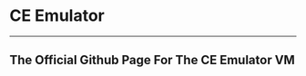 # CE Emulator
-------------------------------------------------
## The Official Github Page For The CE Emulator VM
